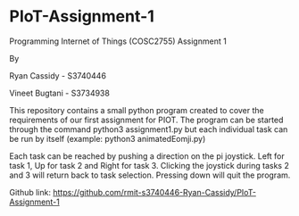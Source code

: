# PIoT-Assignment-1
Programming Internet of Things (COSC2755) Assignment 1

By

Ryan Cassidy - S3740446

Vineet Bugtani - S3734938

This repository contains a small python program created to cover the requirements of our first assignment for PIOT.
The program can be started through the command python3 assignment1.py but each individual task can be run by itself (example: python3 animatedEomji.py)

Each task can be reached by pushing a direction on the pi joystick. Left for task 1, Up for task 2 and Right for task 3. Clicking the joystick during tasks 2 and 3 will return back to task selection. Pressing down will quit the program.

Github link: https://github.com/rmit-s3740446-Ryan-Cassidy/PIoT-Assignment-1

